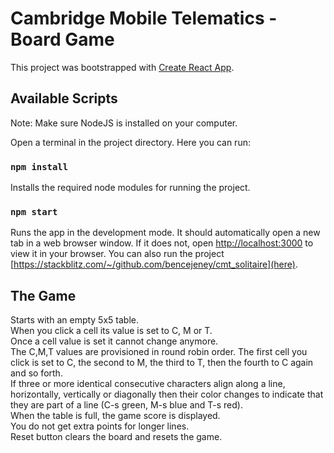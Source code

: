 # Cambridge Mobile Telematics - Board Game

This project was bootstrapped with [Create React App](https://github.com/facebook/create-react-app).

## Available Scripts

Note: Make sure NodeJS is installed on your computer.

Open a terminal in the project directory. Here you can run:

### `npm install`

Installs the required node modules for running the project.

### `npm start`

Runs the app in the development mode.
It should automatically open a new tab in a web browser window. If it does not, open [http://localhost:3000](http://localhost:3000) to view it in your browser.
You can also run the project [https://stackblitz.com/~/github.com/bencejeney/cmt_solitaire](here).

## The Game
Starts with an empty 5x5 table. \
When you click a cell its value is set to C, M or T. \
Once a cell value is set it cannot change anymore. \
The C,M,T values are provisioned in round robin order. The first cell you click is set to C, the second to M, the third to T, then the fourth to C again and so forth. \
If three or more identical consecutive characters align along a line, horizontally, vertically or diagonally then their color changes to indicate that they are part of a line (C-s green, M-s blue and T-s red). \
When the table is full, the game score is displayed. \
You do not get extra points for longer lines. \
Reset button clears the board and resets the game.